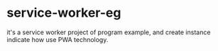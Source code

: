 # service-worker-eg
it's a service worker project of program example, and create instance indicate how use PWA technology. 
